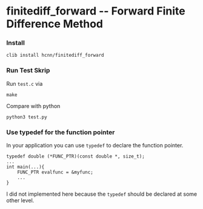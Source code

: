 # finitediff_forward -- Forward Finite Difference Method

### Install
```
clib install hcnn/finitediff_forward
```

### Run Test Skrip
Run `test.c` via

```
make
```

Compare with python

```
python3 test.py
```


### Use typedef for the function pointer
In your application you can use `typedef` to declare the function pointer. 

```
typedef double (*FUNC_PTR)(const double *, size_t);
...
int main(...){
    FUNC_PTR evalfunc = &myfunc;
    ...
}
```

I did not implemented here because the `typedef` should be declared at some other level.

